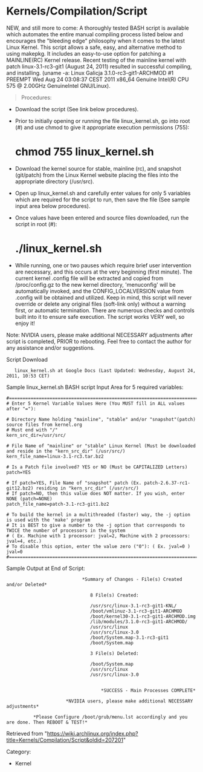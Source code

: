 Kernels/Compilation/Script
==========================

NEW, and still more to come: A thoroughly tested BASH script is
available which automates the entire manual compiling process listed
below and encourages the "bleeding edge" philosophy when it comes to the
latest Linux Kernel. This script allows a safe, easy, and alternative
method to using makepkg. It includes an easy-to-use option for patching
a MAINLINE(RC) Kernel release. Recent testing of the mainline kernel
with patch linux-3.1-rc3-git1 (August 24, 2011) resulted in successful
compiling, and installing.
(uname -a:  Linux Galicja 3.1.0-rc3-git1-ARCHMOD #1 PREEMPT Wed Aug 24 03:08:37 CEST 2011 x86_64 Genuine Intel(R) CPU 575 @ 2.00GHz GenuineIntel GNU/Linux).

> Procedures:

-   Download the script (See link below procedures).

-   Prior to initially opening or running the file linux_kernel.sh, go
    into root (#) and use chmod to give it appropriate execution
    permissions (755):

    # chmod 755 linux_kernel.sh

-   Download the kernel source for stable, mainline (rc), and snapshot
    (git/patch) from the Linux Kernel website placing the files into the
    appropriate directory (/usr/src).

-   Open up linux_kernel.sh and carefully enter values for only 5
    variables which are required for the script to run, then save the
    file (See sample input area below procedures).

-   Once values have been entered and source files downloaded, run the
    script in root (#):

    # ./linux_kernel.sh

-   While running, one or two pauses which require brief user
    intervention are necessary, and this occurs at the very beginning
    (first minute). The current kernel .config file will be extracted
    and copied from /proc/config.gz to the new kernel directory,
    'menuconfig' will be automatically invoked, and the
    CONFIG_LOCALVERSION value from .config will be obtained and
    utilized. Keep in mind, this script will never override or delete
    any original files (soft-link only) without a warning first, or
    automatic termination. There are numerous checks and controls built
    into it to ensure safe execution. The script works VERY well, so
    enjoy it!

Note: NVIDIA users, please make additional NECESSARY adjustments after
script is completed, PRIOR to rebooting. Feel free to contact the author
for any assistance and/or suggestions.

Script Download

       linux_kernel.sh at Google Docs (Last Updated: Wednesday, August 24, 2011, 10:53 CET)

Sample linux_kernel.sh BASH script Input Area for 5 required variables:

    #==========================================================================
    # Enter 5 Kernel Variable Values Here (You MUST fill in ALL values after "="):

    # Directory Name holding "mainline", "stable" and/or "snapshot"(patch) source files from kernel.org
    # Must end with "/"
    kern_src_dir=/usr/src/

    # File Name of "mainline" or "stable" Linux Kernel (Must be downloaded and reside in the "kern_src_dir" (/usr/src/)
    kern_file_name=linux-3.1-rc3.tar.bz2

    # Is a Patch file involved? YES or NO (Must be CAPITALIZED Letters)
    patch=YES

    # If patch=YES, File Name of "snapshot" patch (Ex. patch-2.6.37-rc1-git12.bz2) residing in "kern_src_dir" (/usr/src/)
    # If patch=NO, then this value does NOT matter. If you wish, enter NONE (patch=NONE)
    patch_file_name=patch-3.1-rc3-git1.bz2

    # To build the kernel in a multithreaded (faster) way, the -j option is used with the 'make' program
    # It is BEST to give a number to the -j option that corresponds to TWICE the number of processors in the system
    # ( Ex. Machine with 1 processor: jval=2, Machine with 2 processors: jval=4, etc.)
    # To disable this option, enter the value zero ("0"): ( Ex. jval=0 )
    jval=0
    #==========================================================================

Sample Output at End of Script:

                                *Summary of Changes - File(s) Created and/or Deleted*

                                   8 File(s) Created:

                                   /usr/src/linux-3.1-rc3-git1-KNL/
                                   /boot/vmlinuz-3.1-rc3-git1-ARCHMOD
                                   /boot/kernel30-3.1-rc3-git1-ARCHMOD.img
                                   /lib/modules/3.1.0-rc3-git1-ARCHMOD/
                                   /usr/src/linux
                                   /usr/src/linux-3.0
                                   /boot/System.map-3.1-rc3-git1
                                   /boot/System.map

                                   3 File(s) Deleted:

                                   /boot/System.map
                                   /usr/src/linux
                                   /usr/src/linux-3.0


                                       *SUCCESS - Main Processes COMPLETE*

                          *NVIDIA users, please make additional NECESSARY adjustments*

              *Please Configure /boot/grub/menu.lst accordingly and you are done. Then REBOOT & TEST!*

Retrieved from
"https://wiki.archlinux.org/index.php?title=Kernels/Compilation/Script&oldid=207201"

Category:

-   Kernel
